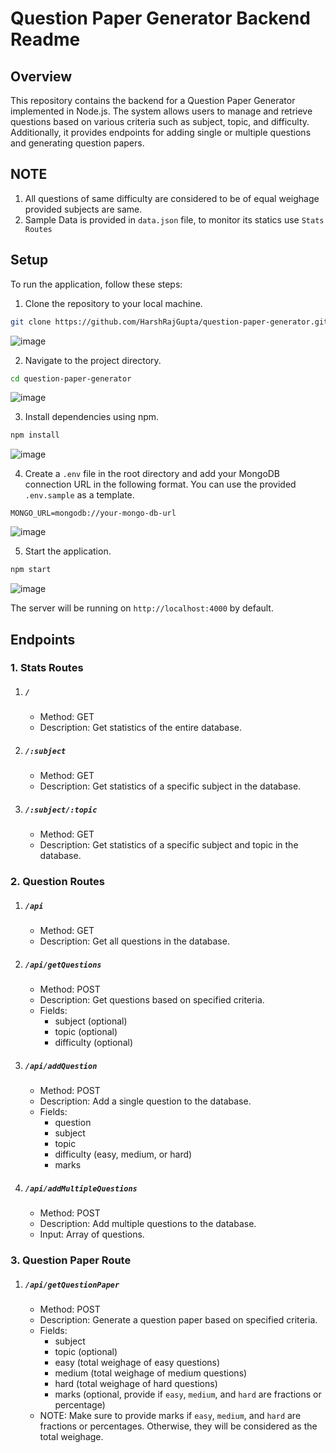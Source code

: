 # Question Paper Generator Backend Readme

## Overview

This repository contains the backend for a Question Paper Generator implemented in Node.js. The system allows users to manage and retrieve questions based on various criteria such as subject, topic, and difficulty. Additionally, it provides endpoints for adding single or multiple questions and generating question papers.

## NOTE 

1. All questions of same difficulty are considered to be of equal weighage provided subjects are same.
2. Sample Data is provided in `data.json` file, to monitor its statics use `Stats Routes`

## Setup

To run the application, follow these steps:

1. Clone the repository to your local machine.

```bash
git clone https://github.com/HarshRajGupta/question-paper-generator.git
```
![image](https://github.com/HarshRajGupta/question-paper-generator/assets/85221003/985a2ebb-1f57-4373-8206-27f5e6c2db28)

2. Navigate to the project directory.

```bash
cd question-paper-generator
```
![image](https://github.com/HarshRajGupta/question-paper-generator/assets/85221003/6448b526-aa12-4a7f-b76f-99ecf4d295ec)

3. Install dependencies using npm.

```bash
npm install
```
![image](https://github.com/HarshRajGupta/question-paper-generator/assets/85221003/ff8e1b7f-f84b-4c36-b933-7b4c3f149f10)

4. Create a `.env` file in the root directory and add your MongoDB connection URL in the following format. You can use the provided `.env.sample` as a template.

```env
MONGO_URL=mongodb://your-mongo-db-url
```
![image](https://github.com/HarshRajGupta/question-paper-generator/assets/85221003/34a600e5-a1f0-4bef-9c13-98ddff18c5c0)

5. Start the application.

```bash
npm start
```
![image](https://github.com/HarshRajGupta/question-paper-generator/assets/85221003/de18178f-1dbd-42f4-9fd1-415657477d49)

The server will be running on `http://localhost:4000` by default.

## Endpoints

### 1. Stats Routes

1. ##### `/`
   - Method: GET
   - Description: Get statistics of the entire database.

2. ##### `/:subject`

   - Method: GET
   - Description: Get statistics of a specific subject in the database.

3. ##### `/:subject/:topic`

   - Method: GET
   - Description: Get statistics of a specific subject and topic in the database.

### 2. Question Routes

1. ##### `/api`

   - Method: GET
   - Description: Get all questions in the database.

2. ##### `/api/getQuestions`

   - Method: POST
   - Description: Get questions based on specified criteria.
   - Fields:
      - subject (optional)
      - topic (optional)
      - difficulty (optional)

3. ##### `/api/addQuestion`

   - Method: POST
   - Description: Add a single question to the database.
   - Fields:
      - question
      - subject
      - topic
      - difficulty (easy, medium, or hard)
      - marks

4. ##### `/api/addMultipleQuestions`

   - Method: POST
   - Description: Add multiple questions to the database.
   - Input: Array of questions.

### 3. Question Paper Route

1. ##### `/api/getQuestionPaper`

   - Method: POST
   - Description: Generate a question paper based on specified criteria.
   - Fields:
      - subject
      - topic (optional)
      - easy (total weighage of easy questions)
      - medium (total weighage of medium questions)
      - hard (total weighage of hard questions)
      - marks (optional, provide if `easy`, `medium`, and `hard` are fractions or percentage)
   - NOTE: Make sure to provide marks if `easy`, `medium`, and `hard` are fractions or percentages. Otherwise, they will be considered as the total weighage.
